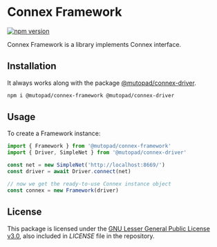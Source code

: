 # Connex Framework

[![npm version](https://badge.fury.io/js/%40vechain%2Fconnex-framework.svg)](https://badge.fury.io/js/%40vechain%2Fconnex-framework)

Connex Framework is a library implements Connex interface.

## Installation

It always works along with the package [@mutopad/connex-driver](https://github.com/vechain/connex/tree/master/packages/driver).

```sh
npm i @mutopad/connex-framework @mutopad/connex-driver
```

## Usage


To create a Framework instance:

```typescript
import { Framework } from '@mutopad/connex-framework'
import { Driver, SimpleNet } from '@mutopad/connex-driver'

const net = new SimpleNet('http://localhost:8669/')
const driver = await Driver.connect(net)

// now we get the ready-to-use Connex instance object
const connex = new Framework(driver)
```

## License

This package is licensed under the
[GNU Lesser General Public License v3.0](https://www.gnu.org/licenses/lgpl-3.0.html), also included
in *LICENSE* file in the repository.

